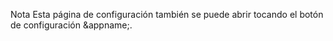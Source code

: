 Nota Esta página de configuración también se puede abrir tocando el botón de configuración &appname;.